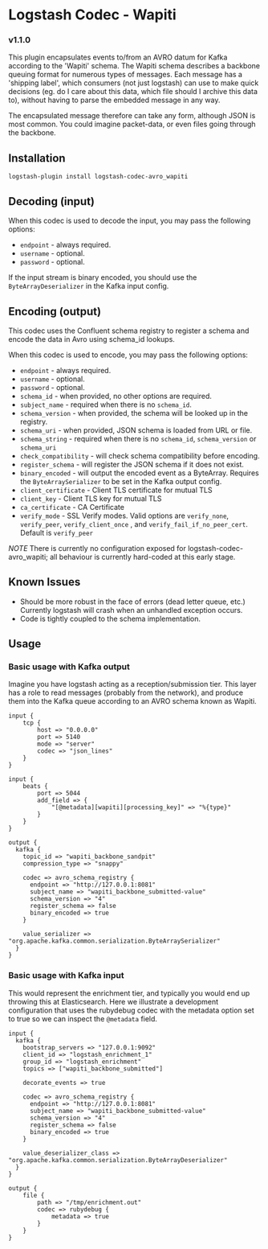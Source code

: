 # Logstash Codec - Wapiti

### v1.1.0

This plugin encapsulates events to/from an AVRO datum for Kafka
according to the 'Wapiti' schema. The Wapiti schema describes
a backbone queuing format for numerous types of messages. Each
message has a 'shipping label', which consumers (not just logstash)
can use to make quick decisions (eg. do I care about this data,
which file should I archive this data to), without having to parse
the embedded message in any way.

The encapsulated message therefore can take any form, although JSON is
most common. You could imagine packet-data, or even files going through
the backbone.

## Installation

```
logstash-plugin install logstash-codec-avro_wapiti
```

##  Decoding (input)

When this codec is used to decode the input, you may pass the following options:
- ``endpoint`` - always required.
- ``username`` - optional.
- ``password`` - optional.

If the input stream is binary encoded, you should use the ``ByteArrayDeserializer``
in the Kafka input config.

## Encoding (output)

This codec uses the Confluent schema registry to register a schema and
encode the data in Avro using schema_id lookups.

When this codec is used to encode, you may pass the following options:
- ``endpoint`` - always required.
- ``username`` - optional.
- ``password`` - optional.
- ``schema_id`` - when provided, no other options are required.
- ``subject_name`` - required when there is no ``schema_id``.
- ``schema_version`` - when provided, the schema will be looked up in the registry.
- ``schema_uri`` - when provided, JSON schema is loaded from URL or file.
- ``schema_string`` - required when there is no ``schema_id``, ``schema_version`` or ``schema_uri``
- ``check_compatibility`` - will check schema compatibility before encoding.
- ``register_schema`` - will register the JSON schema if it does not exist.
- ``binary_encoded`` - will output the encoded event as a ByteArray.
  Requires the ``ByteArraySerializer`` to be set in the Kafka output config.
- ``client_certificate`` -  Client TLS certificate for mutual TLS
- ``client_key`` -  Client TLS key for mutual TLS
- ``ca_certificate`` -  CA Certificate
- ``verify_mode`` -  SSL Verify modes.  Valid options are `verify_none`, `verify_peer`,  `verify_client_once` , and `verify_fail_if_no_peer_cert`.  Default is `verify_peer`

*NOTE* There is currently no configuration exposed for logstash-codec-avro_wapiti;
all behaviour is currently hard-coded at this early stage.

## Known Issues

- Should be more robust in the face of errors (dead letter queue, etc.)
  Currently logstash will crash when an unhandled exception occurs.
- Code is tightly coupled to the schema implementation.

## Usage

### Basic usage with Kafka output

Imagine you have logstash acting as a reception/submission tier. This
layer has a role to read messages (probably from the network), and produce
them into the Kafka queue according to an AVRO schema known as Wapiti.

```
input {
    tcp {
        host => "0.0.0.0"
        port => 5140
        mode => "server"
        codec => "json_lines"
    }
}

input {
    beats {
        port => 5044
        add_field => {
            "[@metadata][wapiti][processing_key]" => "%{type}"
        }
    }
}

output {
  kafka {
    topic_id => "wapiti_backbone_sandpit"
    compression_type => "snappy"

    codec => avro_schema_registry {
      endpoint => "http://127.0.0.1:8081"
      subject_name => "wapiti_backbone_submitted-value"
      schema_version => "4"
      register_schema => false
      binary_encoded => true
    }

    value_serializer => "org.apache.kafka.common.serialization.ByteArraySerializer"
  }
}
```

### Basic usage with Kafka input

This would represent the enrichment tier, and typically you would end up
throwing this at Elasticsearch. Here we illustrate a development configuration
that uses the rubydebug codec with the metadata option set to true so we can
inspect the `@metadata` field.

```
input {
  kafka {
    bootstrap_servers => "127.0.0.1:9092"
    client_id => "logstash_enrichment_1"
    group_id => "logstash_enrichment"
    topics => ["wapiti_backbone_submitted"]

    decorate_events => true

    codec => avro_schema_registry {
      endpoint => "http://127.0.0.1:8081"
      subject_name => "wapiti_backbone_submitted-value"
      schema_version => "4"
      register_schema => false
      binary_encoded => true
    }

    value_deserializer_class => "org.apache.kafka.common.serialization.ByteArrayDeserializer"
  }
}

output {
    file {
        path => "/tmp/enrichment.out"
        codec => rubydebug {
            metadata => true
        }
    }
}
```
